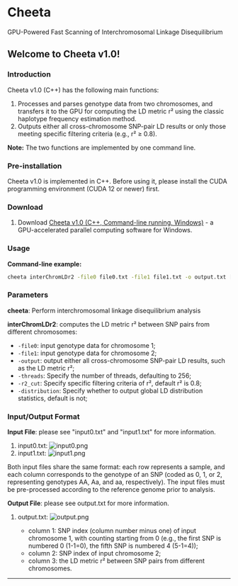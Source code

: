 # Cheeta
GPU-Powered Fast Scanning of Interchromosomal Linkage Disequilibrium


## Welcome to Cheeta v1.0!

### Introduction

Cheeta v1.0 (C++) has the following main functions:

1.  Processes and parses genotype data from two chromosomes, and transfers it to the GPU for computing the LD metric r² using the classic haplotype frequency estimation method.
2.  Outputs either all cross-chromosome SNP-pair LD results or only those meeting specific filtering criteria (e.g., r² ≥ 0.8).

**Note:** The two functions are implemented by one command line.

### Pre-installation

Cheeta v1.0 is implemented in C++. Before using it, please install the CUDA programming environment (CUDA 12 or newer) first.

### Download

1.  Download [Cheeta v1.0 (C++, Command-line running, Windows)](https://www.cheeta.org.cn/download/cheeta1.0.zip) - a GPU-accelerated parallel computing software for Windows.

### Usage

**Command-line example:**

```bash
cheeta interChromLDr2 -file0 file0.txt -file1 file1.txt -o output.txt [-threads threads per block] [-r2_cut cutoff] [-distribution dist_file]
```

### Parameters

**cheeta**: Perform interchromosomal linkage disequilibrium analysis

**interChromLDr2**: computes the LD metric r² between SNP pairs from different chromosomes:

- `-file0`: input genotype data for chromosome 1;
- `-file1`: input genotype data for chromosome 2;
- `-output`: output either all cross-chromosome SNP-pair LD results, such as the LD metric r²;
- `-threads`: Specify the number of threads, defaulting to 256;
- `-r2_cut`: Specify specific filtering criteria of r², default r² is 0.8;
- `-distribution`: Specify whether to output global LD distribution statistics, default is not;

### Input/Output Format

**Input File**: please see "input0.txt" and "input1.txt" for more information.

1.  input0.txt:
    ![input0.png](https://www.cheeta.org.cn/fig/input0.png)
2.  input1.txt:
    ![input1.png](https://www.cheeta.org.cn/fig/input1.png)

Both input files share the same format: each row represents a sample, and each column corresponds to the genotype of an SNP (coded as 0, 1, or 2, representing genotypes AA, Aa, and aa, respectively). The input files must be pre-processed according to the reference genome prior to analysis.

**Output File**: please see output.txt for more information.

1.  output.txt:
    ![output.png](https://www.cheeta.org.cn/fig/output.png)
    
    - column 1: SNP index (column number minus one) of input chromosome 1, with counting starting from 0 (e.g., the first SNP is numbered 0 (1-1=0), the fifth SNP is numbered 4 (5-1=4));
    - column 2: SNP index of input chromosome 2;
    - column 3: the LD metric r² between SNP pairs from different chromosomes.

---


